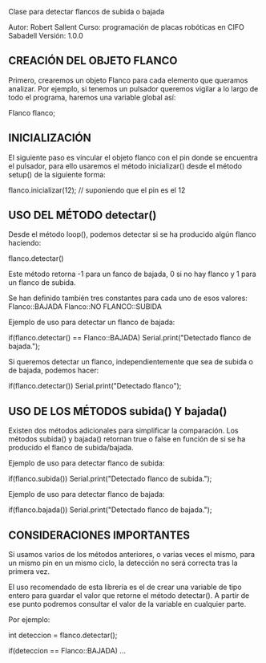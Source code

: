 Clase para detectar flancos de subida o bajada

Autor: Robert Sallent 
Curso: programación de placas robóticas en CIFO Sabadell 
Versión: 1.0.0
 

CREACIÓN DEL OBJETO FLANCO
--------------------------
Primero, crearemos un objeto Flanco para cada elemento que queramos analizar.
Por ejemplo, si tenemos un pulsador queremos vigilar a lo largo
de todo el programa, haremos una variable global así:

Flanco flanco;


INICIALIZACIÓN
--------------------------
El siguiente paso es vincular el objeto flanco con el pin donde se encuentra el 
pulsador, para ello usaremos el método inicializar() desde el método setup()
de la siguiente forma:

flanco.inicializar(12);  // suponiendo que el pin es el 12


USO DEL MÉTODO detectar()
--------------------------
Desde el método loop(), podemos detectar si se ha producido algún flanco haciendo:

flanco.detectar()

Este método retorna -1 para un fanco de bajada, 0 si no hay flanco y 1 para un flanco de subida.

Se han definido también tres constantes para cada uno de esos valores:
Flanco::BAJADA
Flanco::NO
FLANCO::SUBIDA

Ejemplo de uso para detectar un flanco de bajada: 
 
if(flanco.detectar() == Flanco::BAJADA)
     Serial.print("Detectado flanco de bajada.");

Si queremos detectar un flanco, independientemente que sea de subida o de bajada, podemos hacer:

if(flanco.detectar())
     Serial.print("Detectado flanco");


USO DE LOS MÉTODOS subida() Y bajada()
--------------------------------------

Existen dos métodos adicionales para simplificar la comparación.
Los métodos subida() y bajada() retornan true o false en función de si se ha producido
el flanco de subida/bajada.

Ejemplo de uso para detectar flanco de subida:

if(flanco.subida())
     Serial.print("Detectado flanco de subida.");


Ejemplo de uso para detectar flanco de bajada:

if(flanco.bajada())
     Serial.print("Detectado flanco de bajada.");

 
CONSIDERACIONES IMPORTANTES
--------------------------------------

Si usamos varios de los métodos anteriores, o varias veces el mismo, para
un mismo pin en un mismo ciclo, la detección no será correcta tras la primera vez.

El uso recomendado de esta librería es el de crear una variable de tipo entero
para guardar el valor que retorne el método detectar(). A partir de ese punto podremos
consultar el valor de la variable en cualquier parte.

Por ejemplo:

int deteccion = flanco.detectar();


if(deteccion == Flanco::BAJADA) ...




